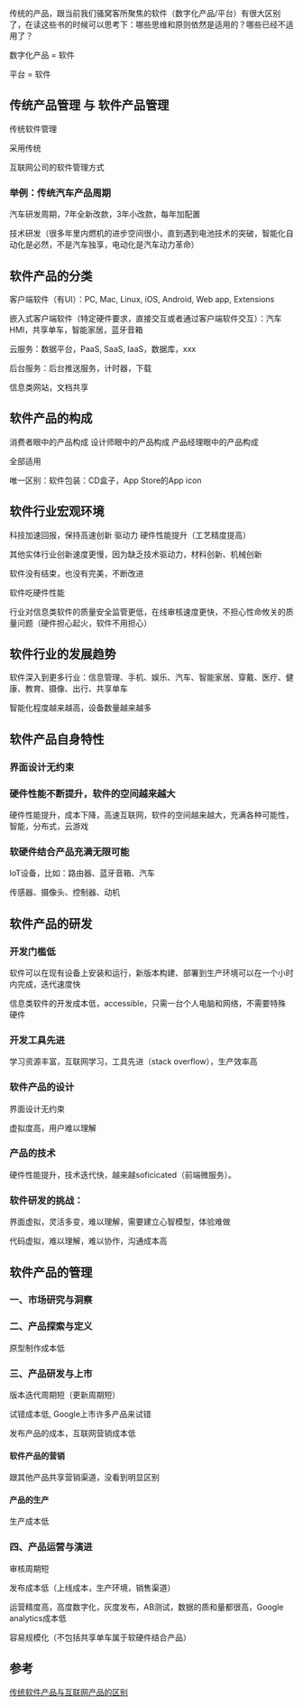 传统的产品，跟当前我们骚窝客所聚焦的软件（数字化产品/平台）有很大区别了，在读这些书的时候可以思考下：哪些思维和原则依然是适用的？哪些已经不适用了？



数字化产品 = 软件

平台 = 软件



## 传统产品管理 与 软件产品管理

传统软件管理

采用传统

互联网公司的软件管理方式

### 举例：传统汽车产品周期

汽车研发周期，7年全新改款，3年小改款，每年加配置

技术研发（很多年里内燃机的进步空间很小，直到遇到电池技术的突破，智能化自动化是必然，不是汽车独享，电动化是汽车动力革命）

## 软件产品的分类

客户端软件（有UI）：PC, Mac, Linux, iOS, Android, Web app, Extensions

嵌入式客户端软件（特定硬件要求，直接交互或者通过客户端软件交互）：汽车HMI，共享单车，智能家居，蓝牙音箱

云服务：数据平台，PaaS, SaaS, IaaS，数据库，xxx

后台服务：后台推送服务，计时器，下载

信息类网站，文档共享

## 软件产品的构成

消费者眼中的产品构成
设计师眼中的产品构成
产品经理眼中的产品构成

全部适用

唯一区别：软件包装：CD盒子，App Store的App icon

## 软件行业宏观环境

科技加速回报，保持高速创新 驱动力 硬件性能提升（工艺精度提高）

其他实体行业创新速度更慢，因为缺乏技术驱动力，材料创新、机械创新

软件没有结束，也没有完美，不断改进

软件吃硬件性能

行业对信息类软件的质量安全监管更低，在线审核速度更快，不担心性命攸关的质量问题（硬件担心起火，软件不用担心）

## 软件行业的发展趋势

软件深入到更多行业：信息管理、手机、娱乐、汽车、智能家居、穿戴、医疗、健康、教育、摄像、出行、共享单车

智能化程度越来越高，设备数量越来越多

## 软件产品自身特性

### 界面设计无约束

### 硬件性能不断提升，软件的空间越来越大

硬件性能提升，成本下降，高速互联网，软件的空间越来越大，充满各种可能性，智能，分布式，云游戏

### 软硬件结合产品充满无限可能

IoT设备，比如：路由器、蓝牙音箱、汽车

传感器、摄像头、控制器、动机

## 软件产品的研发

### 开发门槛低

软件可以在现有设备上安装和运行，新版本构建、部署到生产环境可以在一个小时内完成，迭代速度快

信息类软件的开发成本低，accessible，只需一台个人电脑和网络，不需要特殊硬件

### 开发工具先进

学习资源丰富，互联网学习，工具先进（stack overflow），生产效率高

### 软件产品的设计

界面设计无约束

虚拟度高，用户难以理解

### 产品的技术

硬件性能提升，技术迭代快，越来越soficicated（前端微服务）。

### 软件研发的挑战：

界面虚拟，灵活多变，难以理解，需要建立心智模型，体验难做

代码虚拟，难以理解，难以协作，沟通成本高

## 软件产品的管理

### 一、市场研究与洞察

### 二、产品探索与定义

原型制作成本低

### 三、产品研发与上市

版本迭代周期短（更新周期短）

试错成本低, Google上市许多产品来试错

发布产品的成本，互联网营销成本低

#### 软件产品的营销

跟其他产品共享营销渠道，没看到明显区别

#### 产品的生产

生产成本低

### 四、产品运营与演进

审核周期短

发布成本低（上线成本，生产环境，销售渠道）

运营精度高，高度数字化，灰度发布，AB测试，数据的质和量都很高，Google analytics成本低

容易规模化（不包括共享单车属于软硬件结合产品）



## 参考

[传统软件产品与互联网产品的区别](https://www.jianshu.com/p/1c15235f4aad)

